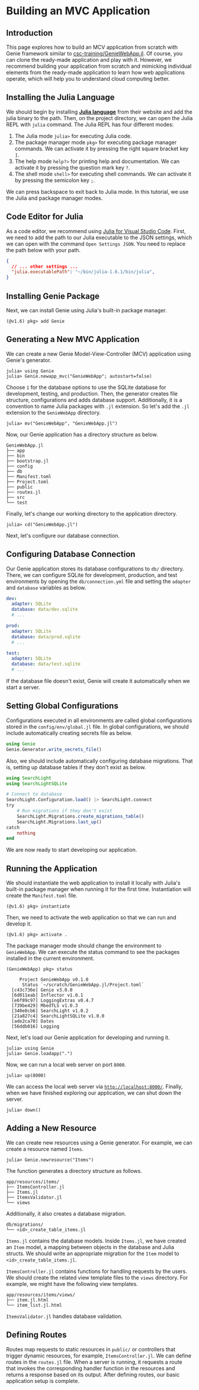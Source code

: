 # Building an MVC Application
## Introduction
This page explores how to build an MCV application from scratch with Genie framework similar to [csc-training/GenieWebApp.jl](https://github.com/csc-training/GenieWebApp.jl). Of course, you can clone the ready-made application and play with it. However, we recommend building your application from scratch and mimicking individual elements from the ready-made application to learn how web applications operate, which will help you to understand cloud computing better.


## Installing the Julia Language
We should begin by installing [**Julia language**](https://julialang.org/) from their website and add the julia binary to the path. Then, on the project directory, we can open the Julia REPL with `julia` command. The Julia REPL has four different modes:

1) The Julia mode `julia>` for executing Julia code.
2) The package manager mode `pkg>` for executing package manager commands. We can activate it by pressing the right square bracket key `]`.
3) The help mode `help?>` for printing help and documentation. We can activate it by pressing the question mark key `?`.
4) The shell mode `shell>` for executing shell commands. We can activate it by pressing the semicolon key `;`.

We can press backspace to exit back to Julia mode. In this tutorial, we use the Julia and package manager modes.

## Code Editor for Julia
As a code editor, we recommend using [Julia for Visual Studio Code](https://www.julia-vscode.org/). First, we need to add the path to our Julia executable to the JSON settings, which we can open with the command `Open Settings JSON`. You need to replace the path below with your path.

```json
{
  // ... other settings ...
  "julia.executablePath": "~/bin/julia-1.6.1/bin/julia",
}
```


## Installing Genie Package
Next, we can install Genie using Julia's built-in package manager.

```julia-repl
(@v1.6) pkg> add Genie
```


## Generating a New MVC Application
We can create a new Genie Model-View-Controller (MCV) application using Genie's generator.

```julia-repl
julia> using Genie
julia> Genie.newapp_mvc("GenieWebApp"; autostart=false)
```

Choose `1` for the database options to use the SQLite database for development, testing, and production. Then, the generator creates file structure, configurations and adds database support. Additionally, it is a convention to name Julia packages with `.jl` extension. So let's add the `.jl` extension to the `GenieWebApp` directory.

```julia-repl
julia> mv("GenieWebApp", "GenieWebApp.jl")
```

Now, our Genie application has a directory structure as below.

```plaintext
GenieWebApp.jl
├── app
├── bin
├── bootstrap.jl
├── config
├── db
├── Manifest.toml
├── Project.toml
├── public
├── routes.jl
├── src
└── test
```

Finally, let's change our working directory to the application directory.

```julia-repl
julia> cd("GenieWebApp.jl")
```

Next, let's configure our database connection.


## Configuring Database Connection
Our Genie application stores its database configurations to `db/` directory. There, we can configure SQLite for development, production, and test environments by opening the `db/connection.yml` file and setting the `adapter` and `database` variables as below.

```yaml
dev:
  adapter: SQLite
  database: data/dev.sqlite
  # ...

prod:
  adapter: SQLite
  database: data/prod.sqlite
  # ...

test:
  adapter: SQLite
  database: data/test.sqlite
  # ...
```

If the database file doesn't exist, Genie will create it automatically when we start a server.


## Setting Global Configurations
Configurations executed in all environments are called global configurations stored in the `config/env/global.jl` file. In global configurations, we should include automatically creating secrets file as below.

```julia
using Genie
Genie.Generator.write_secrets_file()
```

Also, we should include automatically configuring database migrations. That is, setting up database tables if they don't exist as below.

```julia
using SearchLight
using SearchLightSQLite

# Connect to database
SearchLight.Configuration.load() |> SearchLight.connect
try
    # Run migrations if they don't exist
    SearchLight.Migrations.create_migrations_table()
    SearchLight.Migrations.last_up()
catch
    nothing
end
```

We are now ready to start developing our application.


## Running the Application
We should instantiate the web application to install it locally with Julia's built-in package manager when running it for the first time. Instantiation will create the `Manifest.toml` file.

```julia-repl
(@v1.6) pkg> instantiate
```

Then, we need to activate the web application so that we can run and develop it.

```julia-repl
(@v1.6) pkg> activate .
```

The package manager mode should change the environment to `GenieWebApp`. We can execute the status command to see the packages installed in the current environment.

```julia-repl
(GenieWebApp) pkg> status
```

```
     Project GenieWebApp v0.1.0
      Status `~/scratch/GenieWebApp.jl/Project.toml`
  [c43c736e] Genie v3.0.0
  [6d011eab] Inflector v1.0.1
  [e6f89c97] LoggingExtras v0.4.7
  [739be429] MbedTLS v1.0.3
  [340e8cb6] SearchLight v1.0.2
  [21a827c4] SearchLightSQLite v1.0.0
  [ade2ca70] Dates
  [56ddb016] Logging
```

Next, let's load our Genie application for developing and running it.

```julia-repl
julia> using Genie
julia> Genie.loadapp(".")
```

Now, we can run a local web server on port `8000`.

```julia-repl
julia> up(8000)
```

We can access the local web server via [`http://localhost:8000/`](http://localhost:8000/). Finally, when we have finished exploring our application, we can shut down the server.

```julia-repl
julia> down()
```


## Adding a New Resource
We can create new resources using a Genie generator. For example, we can create a resource named `Items`.

```julia-repl
julia> Genie.newresource("Items")
```

The function generates a directory structure as follows.

```plaintext
app/resources/items/
├── ItemsController.jl
├── Items.jl
├── ItemsValidator.jl
└── views
```

Additionally, it also creates a database migration.

```plaintext
db/migrations/
└── <id>_create_table_items.jl
```

`Items.jl` contains the database models. Inside `Items.jl`, we have created an `Item` model, a mapping between objects in the database and Julia structs. We should write an appropriate migration for the `Item` model to `<id>_create_table_items.jl`.

`ItemsController.jl` contains functions for handling requests by the users. We should create the related view template files to the `views` directory. For example, we might have the following view templates.

```plaintext
app/resources/items/views/
├── item.jl.html
└── item_list.jl.html
```

`ItemsValidator.jl` handles database validation.


## Defining Routes
Routes map requests to static resources in `public/` or controllers that trigger dynamic resources, for example, `ItemsController.jl`. We can define routes in the `routes.jl` file. When a server is running, it requests a route that invokes the corresponding handler function in the resources and returns a response based on its output. After defining routes, our basic application setup is complete.
